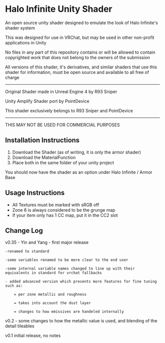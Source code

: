 # Halo Infinite Unity Shader
An open source unity shader designed to emulate the look of Halo Infinite's shader system

This was designed for use in VRChat, but may be used in other non-profit applications in Unity

No files in any part of this repository contains or will be allowed to contain copyrighted work that does not belong to the owners of the submission

All versions of this shader, it's derivatives, and similar shaders that use this shader for information, must be open source and available to all free of charge

----------------------------------------------------------------------------------------------

Original Shader made in Unreal Engine 4 by R93 Sniper

Unity Amplify Shader port by PointDevice

This shader exclusively belongs to R93 Sniper and PointDevice

----------------------------------------------------------------------------------------------

THIS MAY NOT BE USED FOR COMMERCIAL PURPOSES





Installation Instructions
----------------------------------------------------------------------------------------------
1. Download the Shader (as of writing, it is only the armor shader)
2. Download the MaterialFunction
3. Place both in the same folder of your unity project

You should now have the shader as an option under Halo Infinite / Armor Base


Usage Instructions
----------------------------------------------------------------------------------------------
- All Textures must be marked with sRGB off
- Zone 6 is always considered to be the grunge map
- If your item only has 1 CC map, put it in the CC2 slot

Change Log
----------------------------------------------------------------------------------------------

v0.35 - Yin and Yang - first major release 

	-renamed to standard 
	
	-some variables renamed to be more clear to the end user 
	
	-some internal variable names changed to line up with their equivalents in standard for vrchat fallbacks
	
	- added advanced version which presents more features for fine tuning such as:
	
		= per zone metallic and roughness
		
		= takes into account the dust layer 
		
		= changes to how emissives are handeled internally 

v0.2 - some changes to how the metallic value is used, and blending of the detail tileables

v0.1 initial release, no notes 
